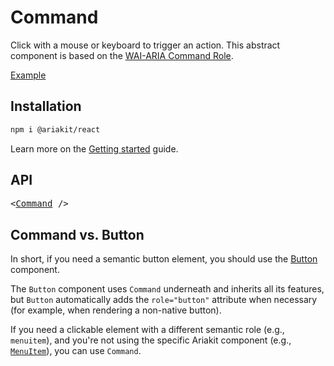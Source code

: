 # Command

<p data-description>
  Click with a mouse or keyboard to trigger an action. This abstract component is based on the <a href="https://w3c.github.io/aria/#command">WAI-ARIA Command Role</a>.
</p>

<a href="../examples/command/index.tsx" data-playground>Example</a>

## Installation

```sh
npm i @ariakit/react
```

Learn more on the [Getting started](/guide/getting-started) guide.

## API

<pre data-api>
&lt;<a href="/apis/command">Command</a> /&gt;
</pre>

## Command vs. Button

In short, if you need a semantic button element, you should use the [Button](/components/button) component.

The `Button` component uses `Command` underneath and inherits all its features, but `Button` automatically adds the `role="button"` attribute when necessary (for example, when rendering a non-native button).

If you need a clickable element with a different semantic role (e.g., `menuitem`), and you're not using the specific Ariakit component (e.g., [`MenuItem`](/apis/menu-item)), you can use `Command`.
